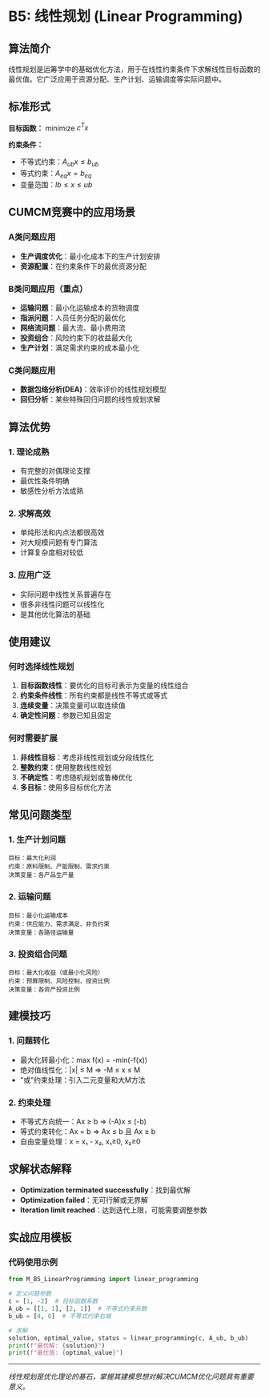 # B5: 线性规划 (Linear Programming)

## 算法简介

线性规划是运筹学中的基础优化方法，用于在线性约束条件下求解线性目标函数的最优值。它广泛应用于资源分配、生产计划、运输调度等实际问题中。

## 标准形式

**目标函数：** minimize $c^T x$

**约束条件：**
- 不等式约束：$A_{ub} x \leq b_{ub}$
- 等式约束：$A_{eq} x = b_{eq}$
- 变量范围：$lb \leq x \leq ub$

## CUMCM竞赛中的应用场景

### A类问题应用
- **生产调度优化**：最小化成本下的生产计划安排
- **资源配置**：在约束条件下的最优资源分配

### B类问题应用（重点）
- **运输问题**：最小化运输成本的货物调度
- **指派问题**：人员任务分配的最优化
- **网络流问题**：最大流、最小费用流
- **投资组合**：风险约束下的收益最大化
- **生产计划**：满足需求约束的成本最小化

### C类问题应用
- **数据包络分析(DEA)**：效率评价的线性规划模型
- **回归分析**：某些特殊回归问题的线性规划求解

## 算法优势

### 1. 理论成熟
- 有完整的对偶理论支撑
- 最优性条件明确
- 敏感性分析方法成熟

### 2. 求解高效
- 单纯形法和内点法都很高效
- 对大规模问题有专门算法
- 计算复杂度相对较低

### 3. 应用广泛
- 实际问题中线性关系普遍存在
- 很多非线性问题可以线性化
- 是其他优化算法的基础

## 使用建议

### 何时选择线性规划
1. **目标函数线性**：要优化的目标可表示为变量的线性组合
2. **约束条件线性**：所有约束都是线性不等式或等式
3. **连续变量**：决策变量可以取连续值
4. **确定性问题**：参数已知且固定

### 何时需要扩展
1. **非线性目标**：考虑非线性规划或分段线性化
2. **整数约束**：使用整数线性规划
3. **不确定性**：考虑随机规划或鲁棒优化
4. **多目标**：使用多目标优化方法

## 常见问题类型

### 1. 生产计划问题
```
目标：最大化利润
约束：原料限制、产能限制、需求约束
决策变量：各产品生产量
```

### 2. 运输问题
```
目标：最小化运输成本
约束：供应能力、需求满足、非负约束
决策变量：各路径运输量
```

### 3. 投资组合问题
```
目标：最大化收益（或最小化风险）
约束：预算限制、风险控制、投资比例
决策变量：各资产投资比例
```

## 建模技巧

### 1. 问题转化
- 最大化转最小化：max f(x) = -min(-f(x))
- 绝对值线性化：|x| ≤ M => -M ≤ x ≤ M
- "或"约束处理：引入二元变量和大M方法

### 2. 约束处理
- 不等式方向统一：Ax ≥ b => (-A)x ≤ (-b)
- 等式约束转化：Ax = b => Ax ≤ b 且 Ax ≥ b
- 自由变量处理：x = x₁ - x₂, x₁≥0, x₂≥0

## 求解状态解释

- **Optimization terminated successfully**：找到最优解
- **Optimization failed**：无可行解或无界解
- **Iteration limit reached**：达到迭代上限，可能需要调整参数

## 实战应用模板

### 代码使用示例
```python
from M_B5_LinearProgramming import linear_programming

# 定义问题参数
c = [1, -2]  # 目标函数系数
A_ub = [[1, 1], [2, 1]]  # 不等式约束系数
b_ub = [4, 6]  # 不等式约束右端

# 求解
solution, optimal_value, status = linear_programming(c, A_ub, b_ub)
print(f"最优解: {solution}")
print(f"最优值: {optimal_value}")
```

---

*线性规划是优化理论的基石，掌握其建模思想对解决CUMCM优化问题具有重要意义。*